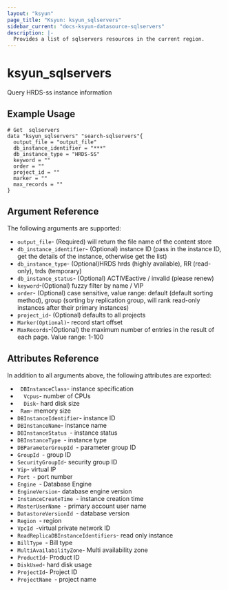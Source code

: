 ```yaml
---
layout: "ksyun"
page_title: "Ksyun: ksyun_sqlservers"
sidebar_current: "docs-ksyun-datasource-sqlservers"
description: |-
  Provides a list of sqlservers resources in the current region.
---
```


# ksyun_sqlservers 

Query HRDS-ss instance information

## Example Usage

```hcl
# Get  sqlservers 
data "ksyun_sqlservers" "search-sqlservers"{
  output_file = "output_file"
  db_instance_identifier = "***"
  db_instance_type = "HRDS-SS"
  keyword = ""
  order = ""
  project_id = ""
  marker = ""
  max_records = ""
}
```

## Argument Reference

The following arguments are supported:

* `output_file`- (Required) will return the file name of the content store
* `db_instance_identifier`- (Optional) instance ID (pass in the instance ID, get the details of the instance, otherwise get the list)
* `db_instance_type`- (Optional)HRDS hrds (highly available), RR (read-only), trds (temporary)
* `db_instance_status`- (Optional) ACTIVEactive / invalid (please renew)
* `keyword`-(Optional) fuzzy filter by name / VIP
* `order`- (Optional) case sensitive, value range: default (default sorting method), group (sorting by replication group, will rank read-only instances after their primary instances)
* `project_id`- (Optional) defaults to all projects
* `Marker(Optional)`- record start offset
* `MaxRecords`-(Optional) the maximum number of entries in the result of each page. Value range: 1-100

## Attributes Reference

In addition to all arguments above, the following attributes are exported:

* ` DBInstanceClass`- instance specification
* `  Vcpus`-  number of CPUs
* `  Disk`-   hard disk size
* `  Ram `-   memory size
* `DBInstanceIdentifier`-  instance ID
* `DBInstanceName`-    instance name
* `DBInstanceStatus `- instance status
* `DBInstanceType `-  instance type
* `DBParameterGroupId `-  parameter group ID
* `GroupId `-  group ID
* `SecurityGroupId`-  security group ID
* `Vip`-  virtual IP
* `Port `- port number
* `Engine `-  Database Engine
* `EngineVersion`-   database engine version
* `InstanceCreateTime `- instance creation time
* `MasterUserName `-  primary account user name
* `DatastoreVersionId `- database version
* `Region `- region
* `VpcId `-virtual private network ID
* `ReadReplicaDBInstanceIdentifiers`-  read only instance
* `BillType `- Bill type
* `MultiAvailabilityZone`-  Multi availability zone
* `ProductId`- Product ID
* `DiskUsed`-  hard disk usage
* `ProjectId`-  Project ID
* `ProjectName `- project name


